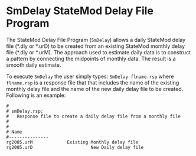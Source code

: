 # SmDelay StateMod Delay File Program #

The StateMod Delay File Program (`SmDelay`) allows a daily StateMod delay file (\*.dly or \*.urD) to be created from an existing 
StateMod monthly delay file (\*.dly or \*.urM). The approach used to estimate daily data is to construct a pattern by connecting 
the midpoints of monthly data. The result is a smooth daily estimate. 

To execute `SmDelay` the user simply types: `SmDelay flname.rsp` where `flname.rsp` is a response file that that includes the name 
of the existing monthly delay file and the name of the new daily delay file to be created. Following is an example:

```
#
# smDelay.rsp; 
#   Response file to create a daily delay file from a monthly file
#
#
# Name                                                         
#---------------                                               
rg2005.urM	           Existing Monthly delay file
rg2005.urD                      New Daily delay file		
```